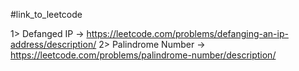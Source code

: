 #link_to_leetcode

1> Defanged IP ->  https://leetcode.com/problems/defanging-an-ip-address/description/ 
2> Palindrome Number -> https://leetcode.com/problems/palindrome-number/description/